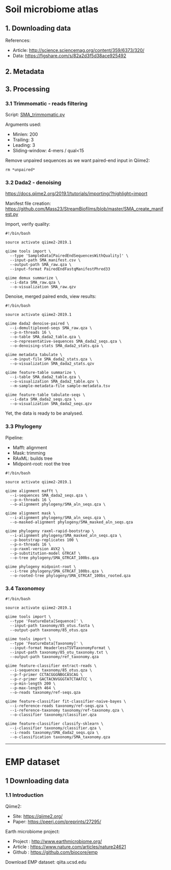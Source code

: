 # Soil microbiome atlas

## 1. Downloading data

References:
- Article: http://science.sciencemag.org/content/359/6373/320/
- Data: https://figshare.com/s/82a2d3f5d38ace925492

## 2. Metadata

## 3. Processing
### 3.1 Trimmomatic - reads filtering
Script: [SMA_trimmomatic.py](https://github.com/Mass23/StreamBiofilms/blob/master/SMA_trimmomatic.py)

Arguments used:
- Minlen: 200
- Trailing: 3
- Leading: 3
- Sliding-window: 4-mers / qual<15

Remove unpaired sequences as we want paired-end input in Qiime2:
```
rm *unpaired*
```

### 3.2 Dada2 - denoising
https://docs.qiime2.org/2019.1/tutorials/importing/?highlight=import

Manifest file creation: https://github.com/Mass23/StreamBiofilms/blob/master/SMA_create_manifest.py

Import, verify quality:
```
#!/bin/bash

source activate qiime2-2019.1

qiime tools import \
  --type 'SampleData[PairedEndSequencesWithQuality]' \
  --input-path SMA_manifest.csv \
  --output-path SMA_raw.qza \
  --input-format PairedEndFastqManifestPhred33

qiime demux summarize \
  --i-data SMA_raw.qza \
  --o-visualization SMA_raw.qzv
```

Denoise, merged paired ends, view results:
```
#!/bin/bash

source activate qiime2-2019.1

qiime dada2 denoise-paired \
  --i-demultiplexed-seqs SMA_raw.qza \
  --p-n-threads 16 \
  --o-table SMA_dada2_table.qza \
  --o-representative-sequences SMA_dada2_seqs.qza \
  --o-denoising-stats SMA_dada2_stats.qza \

qiime metadata tabulate \
  --m-input-file SMA_dada2_stats.qza \
  --o-visualization SMA_dada2_stats.qzv

qiime feature-table summarize \
  --i-table SMA_dada2_table.qza \
  --o-visualization SMA_dada2_table.qzv \
  --m-sample-metadata-file sample-metadata.tsv

qiime feature-table tabulate-seqs \
  --i-data SMA_dada2_seqs.qza \
  --o-visualization SMA_dada2_seqs.qzv
```
Yet, the data is ready to be analysed.

### 3.3 Phylogeny
Pipeline:
- Mafft: alignment
- Mask: trimming
- RAxML: builds tree
- Midpoint-root: root the tree

```
#!/bin/bash

source activate qiime2-2019.1

qiime alignment mafft \
  --i-sequences SMA_dada2_seqs.qza \
  --p-n-threads 16 \
  --o-alignment phylogeny/SMA_aln_seqs.qza \

qiime alignment mask \
  --i-alignment phylogeny/SMA_aln_seqs.qza \
  --o-masked-alignment phylogeny/SMA_masked_aln_seqs.qza

qiime phylogeny raxml-rapid-bootstrap \
  --i-alignment phylogeny/SMA_masked_aln_seqs.qza \
  --p-bootstrap-replicates 100 \
  --p-n-threads 16 \
  --p-raxml-version AVX2 \
  --p-substitution-model GTRCAT \
  --o-tree phylogeny/SMA_GTRCAT_100bs.qza

qiime phylogeny midpoint-root \
  --i-tree phylogeny/SMA_GTRCAT_100bs.qza \
  --o-rooted-tree phylogeny/SMA_GTRCAT_100bs_rooted.qza
```

### 3.4 Taxonomoy
```
#!/bin/bash

source activate qiime2-2019.1

qiime tools import \
  --type 'FeatureData[Sequence]' \
  --input-path taxonomy/85_otus.fasta \
  --output-path taxonomy/85_otus.qza

qiime tools import \
  --type 'FeatureData[Taxonomy]' \
  --input-format HeaderlessTSVTaxonomyFormat \
  --input-path taxonomy/85_otu_taxonomy.txt \
  --output-path taxonomy/ref_taxonomy.qza
  
qiime feature-classifier extract-reads \
  --i-sequences taxonomy/85_otus.qza \
  --p-f-primer CCTACGGGNBGCASCAG \
  --p-r-primer GACTACNVGGGTATCTAATCC \
  --p-min-length 200 \
  --p-max-length 464 \
  --o-reads taxonomy/ref-seqs.qza
  
qiime feature-classifier fit-classifier-naive-bayes \
  --i-reference-reads taxonomy/ref-seqs.qza \
  --i-reference-taxonomy taxonomy/ref-taxonomy.qza \
  --o-classifier taxonomy/classifier.qza
  
qiime feature-classifier classify-sklearn \
  --i-classifier taxonomy/classifier.qza \
  --i-reads taxonomy/SMA_dada2_seqs.qza \
  --o-classification taxonomy/SMA_taxonomy.qza
```

***
# EMP dataset

## 1 Downloading data
### 1.1 Introduction

Qiime2:
- Site: https://qiime2.org/
- Paper: https://peerj.com/preprints/27295/

Earth microbiome project:
- Project	: http://www.earthmicrobiome.org/
- Article 	: https://www.nature.com/articles/nature24621
- Github 	: https://github.com/biocore/emp

Download EMP dataset: qiita.ucsd.edu


